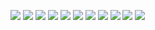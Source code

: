 ![](images/3/3-0.jpg)
![](images/3/3-1.jpg)
![](images/3/3-2.jpg)
![](images/3/3-3.jpg)
![](images/3/3-4.jpg)
![](images/3/3-5.jpg)
![](images/3/3-6.jpg)
![](images/3/3-7.jpg)
![](images/3/3-8.jpg)
![](images/3/3-9.jpg)
![](images/3/3-10.jpg)
